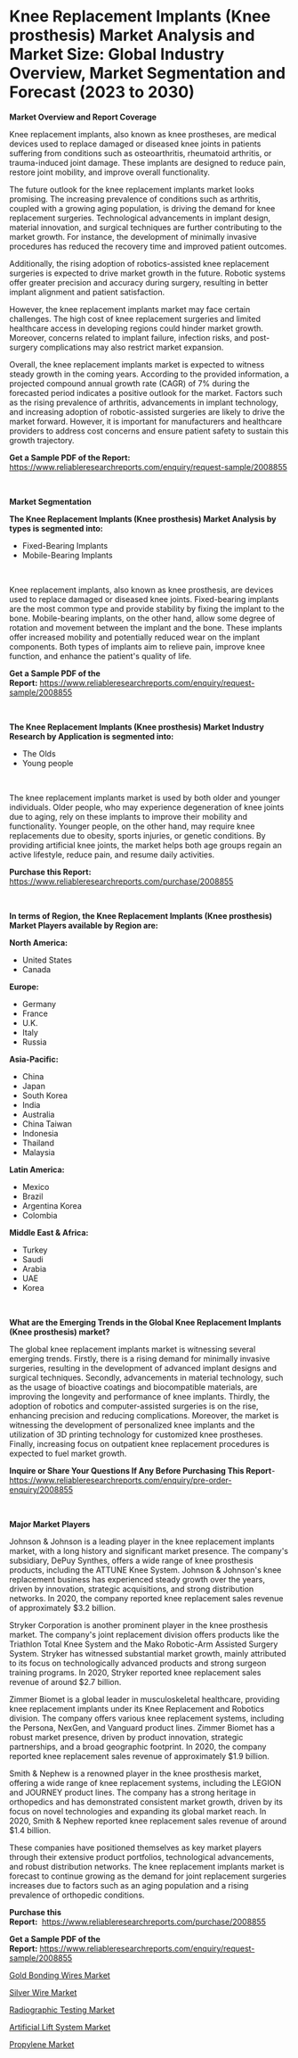 <p><h1>Knee Replacement Implants (Knee prosthesis) Market Analysis and Market Size: Global Industry Overview, Market Segmentation and Forecast (2023 to 2030)</h1></p><p><strong>Market Overview and Report Coverage</strong></p>
<p><p>Knee replacement implants, also known as knee prostheses, are medical devices used to replace damaged or diseased knee joints in patients suffering from conditions such as osteoarthritis, rheumatoid arthritis, or trauma-induced joint damage. These implants are designed to reduce pain, restore joint mobility, and improve overall functionality.</p><p>The future outlook for the knee replacement implants market looks promising. The increasing prevalence of conditions such as arthritis, coupled with a growing aging population, is driving the demand for knee replacement surgeries. Technological advancements in implant design, material innovation, and surgical techniques are further contributing to the market growth. For instance, the development of minimally invasive procedures has reduced the recovery time and improved patient outcomes.</p><p>Additionally, the rising adoption of robotics-assisted knee replacement surgeries is expected to drive market growth in the future. Robotic systems offer greater precision and accuracy during surgery, resulting in better implant alignment and patient satisfaction.</p><p>However, the knee replacement implants market may face certain challenges. The high cost of knee replacement surgeries and limited healthcare access in developing regions could hinder market growth. Moreover, concerns related to implant failure, infection risks, and post-surgery complications may also restrict market expansion.</p><p>Overall, the knee replacement implants market is expected to witness steady growth in the coming years. According to the provided information, a projected compound annual growth rate (CAGR) of 7% during the forecasted period indicates a positive outlook for the market. Factors such as the rising prevalence of arthritis, advancements in implant technology, and increasing adoption of robotic-assisted surgeries are likely to drive the market forward. However, it is important for manufacturers and healthcare providers to address cost concerns and ensure patient safety to sustain this growth trajectory.</p></p>
<p><strong>Get a Sample PDF of the Report:</strong> <a href="https://www.reliableresearchreports.com/enquiry/request-sample/2008855">https://www.reliableresearchreports.com/enquiry/request-sample/2008855</a></p>
<p>&nbsp;</p>
<p><strong>Market Segmentation</strong></p>
<p><strong>The Knee Replacement Implants (Knee prosthesis) Market Analysis by types is segmented into:</strong></p>
<p><ul><li>Fixed-Bearing Implants</li><li>Mobile-Bearing Implants</li></ul></p>
<p>&nbsp;</p>
<p><p>Knee replacement implants, also known as knee prosthesis, are devices used to replace damaged or diseased knee joints. Fixed-bearing implants are the most common type and provide stability by fixing the implant to the bone. Mobile-bearing implants, on the other hand, allow some degree of rotation and movement between the implant and the bone. These implants offer increased mobility and potentially reduced wear on the implant components. Both types of implants aim to relieve pain, improve knee function, and enhance the patient's quality of life.</p></p>
<p><strong>Get a Sample PDF of the Report:</strong>&nbsp;<a href="https://www.reliableresearchreports.com/enquiry/request-sample/2008855">https://www.reliableresearchreports.com/enquiry/request-sample/2008855</a></p>
<p>&nbsp;</p>
<p><strong>The Knee Replacement Implants (Knee prosthesis) Market Industry Research by Application is segmented into:</strong></p>
<p><ul><li>The Olds</li><li>Young people</li></ul></p>
<p>&nbsp;</p>
<p><p>The knee replacement implants market is used by both older and younger individuals. Older people, who may experience degeneration of knee joints due to aging, rely on these implants to improve their mobility and functionality. Younger people, on the other hand, may require knee replacements due to obesity, sports injuries, or genetic conditions. By providing artificial knee joints, the market helps both age groups regain an active lifestyle, reduce pain, and resume daily activities.</p></p>
<p><strong>Purchase this Report:</strong>&nbsp; <a href="https://www.reliableresearchreports.com/purchase/2008855">https://www.reliableresearchreports.com/purchase/2008855</a></p>
<p>&nbsp;</p>
<p><strong>In terms of Region, the Knee Replacement Implants (Knee prosthesis) Market Players available by Region are:</strong></p>
<p>
    <p> <strong> North America: </strong>
        <ul>
            <li>United States</li>
            <li>Canada</li>
        </ul>
        </p> 
    <p> <strong> Europe: </strong>
        <ul>
            <li>Germany</li>
            <li>France</li>
            <li>U.K.</li>
            <li>Italy</li>
            <li>Russia</li>
        </ul>
        </p> 
    <p> <strong> Asia-Pacific: </strong>
        <ul>
            <li>China</li>
            <li>Japan</li>
            <li>South Korea</li>
            <li>India</li>
            <li>Australia</li>
            <li>China Taiwan</li>
            <li>Indonesia</li>
            <li>Thailand</li>
            <li>Malaysia</li>
        </ul>
        </p> 
    <p> <strong> Latin America: </strong>
        <ul>
            <li>Mexico</li>
            <li>Brazil</li>
            <li>Argentina Korea</li>
            <li>Colombia</li>
        </ul>
        </p> 
    <p> <strong> Middle East & Africa: </strong>
        <ul>
            <li>Turkey</li>
            <li>Saudi</li>
            <li>Arabia</li>
            <li>UAE</li>
            <li>Korea</li>
        </ul>
    </p>
    </p>
<p>&nbsp;</p>
<p><strong>What are the Emerging Trends in the Global Knee Replacement Implants (Knee prosthesis) market?</strong></p>
<p><p>The global knee replacement implants market is witnessing several emerging trends. Firstly, there is a rising demand for minimally invasive surgeries, resulting in the development of advanced implant designs and surgical techniques. Secondly, advancements in material technology, such as the usage of bioactive coatings and biocompatible materials, are improving the longevity and performance of knee implants. Thirdly, the adoption of robotics and computer-assisted surgeries is on the rise, enhancing precision and reducing complications. Moreover, the market is witnessing the development of personalized knee implants and the utilization of 3D printing technology for customized knee prostheses. Finally, increasing focus on outpatient knee replacement procedures is expected to fuel market growth.</p></p>
<p><strong>Inquire or Share Your Questions If Any Before Purchasing This Report</strong>- <a href="https://www.reliableresearchreports.com/enquiry/pre-order-enquiry/2008855">https://www.reliableresearchreports.com/enquiry/pre-order-enquiry/2008855</a></p>
<p>&nbsp;</p>
<p><strong>Major Market Players</strong></p>
<p><p>Johnson & Johnson is a leading player in the knee replacement implants market, with a long history and significant market presence. The company's subsidiary, DePuy Synthes, offers a wide range of knee prosthesis products, including the ATTUNE Knee System. Johnson & Johnson's knee replacement business has experienced steady growth over the years, driven by innovation, strategic acquisitions, and strong distribution networks. In 2020, the company reported knee replacement sales revenue of approximately $3.2 billion.</p><p>Stryker Corporation is another prominent player in the knee prosthesis market. The company's joint replacement division offers products like the Triathlon Total Knee System and the Mako Robotic-Arm Assisted Surgery System. Stryker has witnessed substantial market growth, mainly attributed to its focus on technologically advanced products and strong surgeon training programs. In 2020, Stryker reported knee replacement sales revenue of around $2.7 billion.</p><p>Zimmer Biomet is a global leader in musculoskeletal healthcare, providing knee replacement implants under its Knee Replacement and Robotics division. The company offers various knee replacement systems, including the Persona, NexGen, and Vanguard product lines. Zimmer Biomet has a robust market presence, driven by product innovation, strategic partnerships, and a broad geographic footprint. In 2020, the company reported knee replacement sales revenue of approximately $1.9 billion.</p><p>Smith & Nephew is a renowned player in the knee prosthesis market, offering a wide range of knee replacement systems, including the LEGION and JOURNEY product lines. The company has a strong heritage in orthopedics and has demonstrated consistent market growth, driven by its focus on novel technologies and expanding its global market reach. In 2020, Smith & Nephew reported knee replacement sales revenue of around $1.4 billion.</p><p>These companies have positioned themselves as key market players through their extensive product portfolios, technological advancements, and robust distribution networks. The knee replacement implants market is forecast to continue growing as the demand for joint replacement surgeries increases due to factors such as an aging population and a rising prevalence of orthopedic conditions.</p></p>
<p><strong>Purchase this Report:</strong>&nbsp;&nbsp;<a href="https://www.reliableresearchreports.com/purchase/2008855">https://www.reliableresearchreports.com/purchase/2008855</a></p>
<p></p>
<p><strong>Get a Sample PDF of the Report:</strong>&nbsp;<a href="https://www.reliableresearchreports.com/enquiry/request-sample/2008855">https://www.reliableresearchreports.com/enquiry/request-sample/2008855</a></p>
<p><p><a href="https://medium.com/@juansmith1961/gold-bonding-wires-market-exploring-market-share-market-trends-and-future-growth-9a00edf69097">Gold Bonding Wires Market</a></p><p><a href="https://medium.com/@stephenstevens11/silver-wire-market-insights-into-market-cagr-market-trends-and-growth-strategies-a53f0087491a">Silver Wire Market</a></p><p><a href="https://github.com/AKSHATREPORTPRIME/Market-Research-Report-List-1/blob/main/radiographic-testing-market.md">Radiographic Testing Market</a></p><p><a href="https://github.com/lilstefpacute/Market-Research-Report-List-1/blob/main/artificial-lift-system-market.md">Artificial Lift System Market</a></p><p><a href="https://medium.com/@brandonramos59/propylene-market-size-cagr-trends-2024-2030-bf08c08e91c4">Propylene Market</a></p></p>